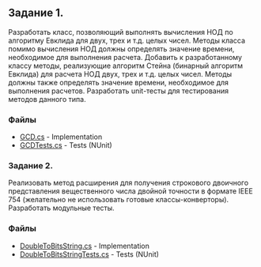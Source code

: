 ﻿## Задание 1.

Разработать класс, позволяющий выполнять вычисления НОД по алгоритму
Евклида для двух, трех и т.д. целых чисел. Методы класса помимо вычисления НОД
должны определять значение времени, необходимое для выполнения расчета.
Добавить к разработанному классу методы, реализующие алгоритм Стейна
(бинарный алгоритм Евклида) для расчета НОД двух, трех и т.д. целых чисел. Методы должны также определять значение
времени, необходимое для выполнения расчетов. Разработать unit-тесты для
тестирования методов данного типа.

### Файлы

* [GCD.cs](/NET.W.2018.Novik.03-04/Tasks/GCD.cs) - Implementation
* [GCDTests.cs](/NET.W.2018.Novik.03-04/Tasks.Tests/GCDTests.cs) - Tests (NUnit)


### Задание 2.


Реализовать метод расширения для получения строкового двоичного
представления вещественного числа двойной точности в формате IEEE 754
(желательно не использовать готовые классы-конверторы). Разработать
модульные тесты.

### Файлы

* [DoubleToBitsString.cs](/NET.W.2018.Novik.03-04/Tasks/DoubleToBitsString.cs) - Implementation
* [DoubleToBitsStringTests.cs](/NET.W.2018.Novik.03-04/Tasks.Tests/DoubleToBitsStringTests.cs) - Tests (NUnit)